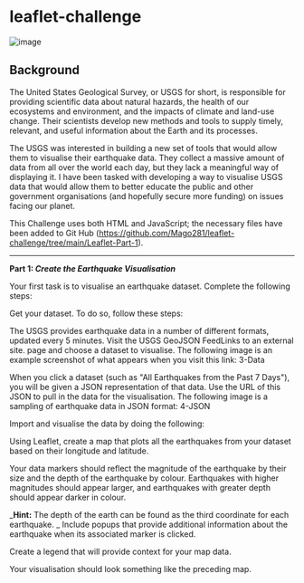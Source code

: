 # leaflet-challenge

![image](https://github.com/Mago281/leaflet-challenge/assets/131424690/6ed85a23-cdde-410c-aafd-4a64eaaa1d72)

## Background

The United States Geological Survey, or USGS for short, is responsible for providing scientific data about natural hazards, the health of our ecosystems and environment, and the impacts of climate and land-use change. Their scientists develop new methods and tools to supply timely, relevant, and useful information about the Earth and its processes.

The USGS was interested in building a new set of tools that would allow them to visualise their earthquake data. They collect a massive amount of data from all over the world each day, but they lack a meaningful way of displaying it. 
I have been tasked with developing a way to visualise USGS data that would allow them to better educate the public and other government organisations (and hopefully secure more funding) on issues facing our planet.

This Challenge uses both HTML and JavaScript; the necessary files have been added to Git Hub
(https://github.com/Mago281/leaflet-challenge/tree/main/Leaflet-Part-1). 

---

**Part 1: _Create the Earthquake Visualisation_**

Your first task is to visualise an earthquake dataset. Complete the following steps:

Get your dataset. To do so, follow these steps:

The USGS provides earthquake data in a number of different formats, updated every 5 minutes. Visit the USGS GeoJSON FeedLinks to an external site. page and choose a dataset to visualise. The following image is an example screenshot of what appears when you visit this link:
3-Data

When you click a dataset (such as "All Earthquakes from the Past 7 Days"), you will be given a JSON representation of that data. Use the URL of this JSON to pull in the data for the visualisation. The following image is a sampling of earthquake data in JSON format:
4-JSON

Import and visualise the data by doing the following:

Using Leaflet, create a map that plots all the earthquakes from your dataset based on their longitude and latitude.

Your data markers should reflect the magnitude of the earthquake by their size and the depth of the earthquake by colour. Earthquakes with higher magnitudes should appear larger, and earthquakes with greater depth should appear darker in colour.

_**Hint:** The depth of the earth can be found as the third coordinate for each earthquake.
_
Include popups that provide additional information about the earthquake when its associated marker is clicked.

Create a legend that will provide context for your map data.

Your visualisation should look something like the preceding map.
